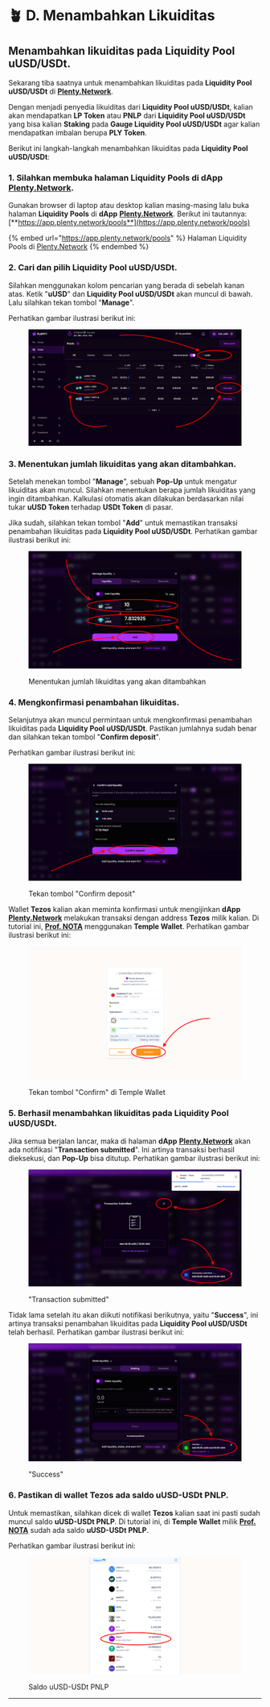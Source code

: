 # 🪴 D. Menambahkan Likuiditas

## Menambahkan likuiditas pada **Liquidity Pool uUSD/USDt.**

Sekarang tiba saatnya untuk menambahkan likuiditas pada **Liquidity Pool uUSD/USDt** di [**Plenty.Network**](https://app.plenty.network/pools).

Dengan menjadi penyedia likuiditas dari **Liquidity Pool uUSD/USDt**, kalian akan mendapatkan **LP Token** atau **PNLP** dari **Liquidity Pool uUSD/USDt** yang bisa kalian **Staking** pada **Gauge Liquidity Pool uUSD/USDt** agar kalian mendapatkan imbalan berupa **PLY Token**.

Berikut ini langkah-langkah menambahkan likuiditas pada **Liquidity Pool uUSD/USDt**:

### 1. Silahkan membuka halaman Liquidity Pools di dApp [Plenty.Network](https://plenty.network/).

Gunakan browser di laptop atau desktop kalian masing-masing lalu buka halaman **Liquidity Pools** di **dApp** [**Plenty.Network**](https://plenty.network/). Berikut ini tautannya: [**https://app.plenty.network/pools**](https://app.plenty.network/pools)

{% embed url="https://app.plenty.network/pools" %}
Halaman Liquidity Pools di [Plenty.Network](https://plenty.network/)
{% endembed %}

### 2. Cari dan pilih Liquidity Pool uUSD/USDt.

Silahkan menggunakan kolom pencarian yang berada di sebelah kanan atas. Ketik "**uUSD**" dan **Liquidity Pool uUSD/USDt** akan muncul di bawah. Lalu silahkan tekan tombol "**Manage**".

Perhatikan gambar ilustrasi berikut ini:

<figure><img src="../.gitbook/assets/Screen Shot 2023-07-10 at 12.08.46.png" alt=""><figcaption></figcaption></figure>

### 3. Menentukan jumlah likuiditas yang akan ditambahkan.

Setelah menekan tombol "**Manage**", sebuah **Pop-Up** untuk mengatur likuiditas akan muncul. Silahkan menentukan berapa jumlah likuiditas yang ingin ditambahkan. Kalkulasi otomatis akan dilakukan berdasarkan nilai tukar **uUSD Token** terhadap **USDt Token** di pasar.

Jika sudah, silahkan tekan tombol "**Add**" untuk memastikan transaksi penambahan likuiditas pada **Liquidity Pool uUSD/USDt**. Perhatikan gambar ilustrasi berikut ini:

<figure><img src="../.gitbook/assets/Screen Shot 2023-07-10 at 12.11.51.png" alt=""><figcaption><p>Menentukan jumlah likuiditas yang akan ditambahkan</p></figcaption></figure>

### 4. Mengkonfirmasi penambahan likuiditas.

Selanjutnya akan muncul permintaan untuk mengkonfirmasi penambahan likuiditas pada **Liquidity Pool uUSD/USDt**. Pastikan jumlahnya sudah benar dan silahkan tekan tombol "**Confirm deposit**".

Perhatikan gambar ilustrasi berikut ini:

<figure><img src="../.gitbook/assets/Screen Shot 2023-07-10 at 12.26.44.png" alt=""><figcaption><p>Tekan tombol "Confirm deposit"</p></figcaption></figure>

Wallet **Tezos** kalian akan meminta konfirmasi untuk mengijinkan **dApp** [**Plenty.Network**](https://plenty.network/) melakukan transaksi dengan address **Tezos** milik kalian. Di tutorial ini, [**Prof. NOTA**](https://nota.endhonesa.com/) menggunakan **Temple Wallet**. Perhatikan gambar ilustrasi berikut ini:

<figure><img src="../.gitbook/assets/Screen Shot 2023-07-10 at 12.42.42.png" alt=""><figcaption><p>Tekan tombol "Confirm" di Temple Wallet</p></figcaption></figure>

### 5. Berhasil menambahkan likuiditas pada Liquidity Pool uUSD/USDt.

Jika semua berjalan lancar, maka di halaman **dApp** [**Plenty.Network**](https://plenty.network/) akan ada notifikasi "**Transaction submitted**". Ini artinya transaksi berhasil dieksekusi, dan **Pop-Up** bisa ditutup. Perhatikan gambar ilustrasi berikut ini:

<figure><img src="../.gitbook/assets/Screen Shot 2023-07-10 at 12.42.55.png" alt=""><figcaption><p>"Transaction submitted"</p></figcaption></figure>

Tidak lama setelah itu akan diikuti notifikasi berikutnya, yaitu "**Success**", ini artinya transaksi penambahan likuiditas pada **Liquidity Pool uUSD/USDt** telah berhasil. Perhatikan gambar ilustrasi berikut ini:

<figure><img src="../.gitbook/assets/Screen Shot 2023-07-10 at 12.43.14.png" alt=""><figcaption><p>"Success"</p></figcaption></figure>

### 6. Pastikan di wallet Tezos ada saldo uUSD-USDt PNLP.

Untuk memastikan, silahkan dicek di wallet **Tezos** kalian saat ini pasti sudah muncul saldo **uUSD-USDt PNLP**. Di tutorial ini, di **Temple Wallet** milik [**Prof. NOTA**](https://nota.endhonesa.com/) sudah ada saldo **uUSD-USDt PNLP**.

Perhatikan gambar ilustrasi berikut ini:

<figure><img src="../.gitbook/assets/Screen Shot 2023-07-10 at 12.53.55.png" alt=""><figcaption><p>Saldo uUSD-USDt PNLP</p></figcaption></figure>

***
